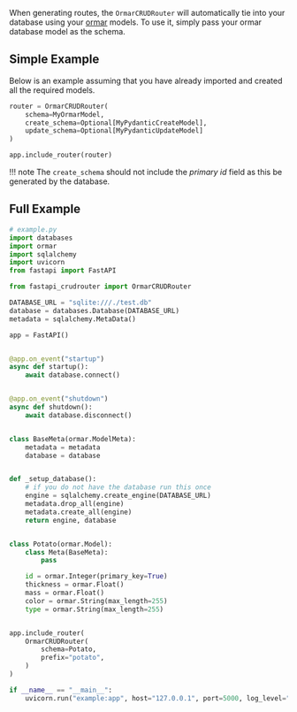 When generating routes, the `OrmarCRUDRouter` will automatically tie into your database
using your [ormar](https://collerek.github.io/ormar/) models. To use it, simply pass your ormar database model as the schema.

## Simple Example

Below is an example assuming that you have already imported and created all the required
models.

```python
router = OrmarCRUDRouter(
    schema=MyOrmarModel,
    create_schema=Optional[MyPydanticCreateModel],
    update_schema=Optional[MyPydanticUpdateModel]
)

app.include_router(router)
```

!!! note The `create_schema` should not include the *primary id* field as this be
generated by the database.

## Full Example

```python
# example.py
import databases
import ormar
import sqlalchemy
import uvicorn
from fastapi import FastAPI

from fastapi_crudrouter import OrmarCRUDRouter

DATABASE_URL = "sqlite:///./test.db"
database = databases.Database(DATABASE_URL)
metadata = sqlalchemy.MetaData()

app = FastAPI()


@app.on_event("startup")
async def startup():
    await database.connect()


@app.on_event("shutdown")
async def shutdown():
    await database.disconnect()


class BaseMeta(ormar.ModelMeta):
    metadata = metadata
    database = database


def _setup_database():
    # if you do not have the database run this once
    engine = sqlalchemy.create_engine(DATABASE_URL)
    metadata.drop_all(engine)
    metadata.create_all(engine)
    return engine, database


class Potato(ormar.Model):
    class Meta(BaseMeta):
        pass

    id = ormar.Integer(primary_key=True)
    thickness = ormar.Float()
    mass = ormar.Float()
    color = ormar.String(max_length=255)
    type = ormar.String(max_length=255)


app.include_router(
    OrmarCRUDRouter(
        schema=Potato,
        prefix="potato",
    )
)

if __name__ == "__main__":
    uvicorn.run("example:app", host="127.0.0.1", port=5000, log_level="info")
```
